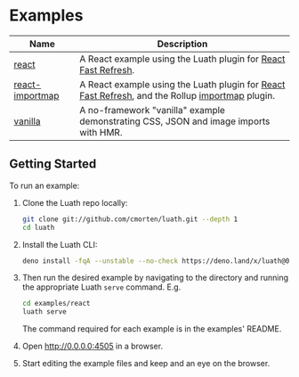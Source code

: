 <!-- deno-fmt-ignore-file -->
# Examples

| Name                 | Description                                                                                                   |
| -------------------- | ------------------------------------------------------------------------------------------------------------- |
| [react](./react)     | A React example using the Luath plugin for [React Fast Refresh](https://www.npmjs.com/package/react-refresh). |
| [react-importmap](./react-importmap)     | A React example using the Luath plugin for [React Fast Refresh](https://www.npmjs.com/package/react-refresh), and the Rollup [importmap](https://deno.land/x/drollup@2.50.5+0.18.1/plugins/importmap) plugin. |
| [vanilla](./vanilla) | A no-framework "vanilla" example demonstrating CSS, JSON and image imports with HMR.                          |

## Getting Started

To run an example:

1. Clone the Luath repo locally:

   ```bash
   git clone git://github.com/cmorten/luath.git --depth 1
   cd luath
   ```

2. Install the Luath CLI:

   ```bash
   deno install -fqA --unstable --no-check https://deno.land/x/luath@0.8.5/luath.ts
   ```

3. Then run the desired example by navigating to the directory and running the appropriate Luath `serve` command. E.g.

   ```bash
   cd examples/react
   luath serve
   ```

   The command required for each example is in the examples' README.

4. Open <http://0.0.0.0:4505> in a browser.

5. Start editing the example files and keep and an eye on the browser.
